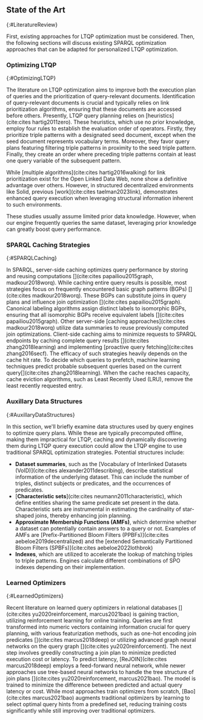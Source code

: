 ## State of the Art
{:#LiteratureReview}

First, existing approaches for LTQP optimization must be considered. Then, the following sections will discuss existing SPARQL optimization approaches that can be adapted for personalized LTQP optimization.

### Optimizing LTQP
{:#OptimizingLTQP}

The literature on LTQP optimization aims to improve both the execution plan of queries and the prioritization of query-relevant documents. Identification of query-relevant documents is crucial and typically relies on link prioritization algorithms, ensuring that these documents are accessed before others. 
Presently, LTQP query planning relies on [heuristics](cite:cites hartig2011zero).
These heuristics, which use no prior knowledge, employ four rules to establish the evaluation order of operators. 
Firstly, they prioritize triple patterns with a designated seed document, except when the seed document represents vocabulary terms. 
Moreover, they favor query plans featuring filtering triple patterns in proximity to the seed triple pattern.
Finally, they create an order where preceding triple patterns contain at least one query variable of the subsequent pattern.

While [multiple algorithms](cite:cites hartig2016walking) for link prioritization exist for the Open Linked Data Web, none show a definitive advantage over others.
However, in structured decentralized environments like Solid, previous [work](cite:cites taelman2023link), demonstrates enhanced query execution when leveraging structural information inherent to such environments.

These studies usually assume limited prior data knowledge. 
However, when our engine frequently queries the same dataset, leveraging prior knowledge can greatly boost query performance.

### SPARQL Caching Strategies
{:#SPARQLCaching}

In SPARQL, server-side caching optimizes query performance by storing and reusing computations [](cite:cites papailiou2015graph, madkour2018worq). 
While caching entire query results is possible, most strategies focus on frequently encountered basic graph patterns (BGPs) [](cite:cites madkour2018worq). 
These BGPs can substitute joins in query plans and influence join optimization [](cite:cites papailiou2015graph). 
Canonical labeling algorithms assign distinct labels to isomorphic BGPs, ensuring that all isomorphic BGPs receive equivalent labels [](cite:cites papailiou2015graph).
Other server-side [caching approaches](cite:cites madkour2018worq) utilize data summaries to reuse previously computed join optimizations. 
Client-side caching aims to minimize requests to SPARQL endpoints by caching complete query results [](cite:cites zhang2018learning) and implementing [proactive query fetching](cite:cites zhang2016secf).
The efficacy of such strategies heavily depends on the cache hit rate.
To decide which queries to prefetch, machine learning techniques predict probable subsequent queries based on the current query[](cite:cites zhang2018learning).
When the cache reaches capacity, cache eviction algorithms, such as Least Recently Used (LRU), remove the least recently requested entry.


### Auxillary Data Structures
{:#AuxillaryDataStructures}

In this section, we'll briefly examine data structures used by query engines to optimize query plans. 
While these are typically precomputed offline, making them impractical for LTQP, caching and dynamically discovering them during LTQP query execution could allow the LTQP engine to use traditional SPARQL optimization strategies.
Potential structures include:

- **Dataset summaries**, such as the [Vocabulary of Interlinked Datasets (VoID)](cite:cites alexander2011describing), describe statistical information of the underlying dataset. This can include the number of triples, distinct subjects or predicates, and the occurrences of predicates.
- [**Characteristic sets**](cite:cites neumann2011characteristic), which define entities sharing the same predicate set present in the data. Characteristic sets are instrumental in estimating the cardinality of star-shaped joins, thereby enhancing join planning.
- **Approximate Membership Functions (AMFs)**, which determine whether a dataset can potentially contain answers to a query or not. Examples of AMFs are [Prefix-Partitioned Bloom Filters (PPBFs)](cite:cites aebeloe2019decentralized) and the [extended Semantically Partitioned Bloom Filters (SPBFs)](cite:cites aebeloe2022lothbrok)
- **Indexes**, which are utilized to accelerate the lookup of matching triples to triple patterns. Engines calculate different combinations of SPO indexes depending on their implementation. 


### Learned Optimizers
{:#LearnedOptimizers}

Recent literature on learned query optimizers in relational databases [](cite:cites yu2020reinforcement, marcus2021bao) is gaining traction, utilizing reinforcement learning for online training. 
Queries are first transformed into numeric vectors containing information crucial for query planning, with various featurization methods, such as one-hot encoding join predicates [](cite:cites marcus2018deep) or utilizing advanced graph neural networks on the query graph [](cite:cites yu2020reinforcement). 
The next step involves greedily constructing a join plan to minimize predicted execution cost or latency. 
To predict latency, [ReJOIN](cite:cites marcus2018deep) employs a feed-forward neural network, while newer approaches use tree-based neural networks to handle the tree structure of join plans [](cite:cites yu2020reinforcement, marcus2021bao). 
The model is trained to minimize the difference between predicted and actual query latency or cost. 
While most approaches train optimizers from scratch, [Bao](cite:cites marcus2021bao) augments traditional optimizers by learning to select optimal query hints from a predefined set, reducing training costs significantly while still improving over traditional optimizers.